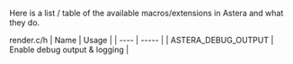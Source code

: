 Here is a list / table of the available macros/extensions in Astera and what they do.

render.c/h
| Name | Usage |
| ---- | ----- |
| ASTERA_DEBUG_OUTPUT | Enable debug output & logging |
